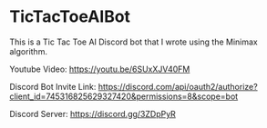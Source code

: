 # TicTacToeAIBot
This is a Tic Tac Toe AI Discord bot that I wrote using the Minimax algorithm.

Youtube Video: https://youtu.be/6SUxXJV40FM

Discord Bot Invite Link: https://discord.com/api/oauth2/authorize?client_id=745316825629327420&permissions=8&scope=bot

Discord Server: https://discord.gg/3ZDpPyR
